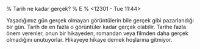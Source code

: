 % Tarih ne kadar gerçek?
% E
% <12301 - Tue 11:44>

Yaşadığımız gün gerçek olmayan görüntülerin bile gerçek gibi
pazarlandığı bir gün. Tarih de en fazla o görüntüler kadar gerçek
olabilir. Tarihe fazla önem verenler, onun bir hikayeden, romandan
veya filmden daha gerçek olmadığını unutuyorlar. Hikayeye hikaye demek
hoşlarına gitmiyor. 

